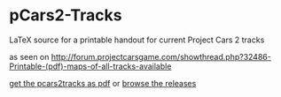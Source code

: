 # pCars2-Tracks
LaTeX source for a printable handout for current Project Cars 2 tracks 

as seen on http://forum.projectcarsgame.com/showthread.php?32486-Printable-(pdf)-maps-of-all-tracks-available

[get the pcars2tracks as pdf](https://github.com/wwwutz/pCars2-Tracks/raw/master/pcars2tracks.pdf) or [browse the releases](https://github.com/wwwutz/pCars2-Tracks/releases/latest)
